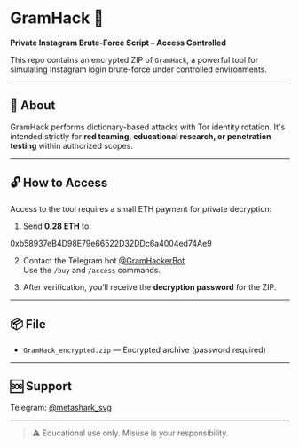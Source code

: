 # GramHack 🔐

**Private Instagram Brute-Force Script – Access Controlled**

This repo contains an encrypted ZIP of `GramHack`, a powerful tool for simulating Instagram login brute-force under controlled environments.

---

## 🚀 About

GramHack performs dictionary-based attacks with Tor identity rotation. It's intended strictly for **red teaming, educational research, or penetration testing** within authorized scopes.

---

## 🔓 How to Access

Access to the tool requires a small ETH payment for private decryption:

1. Send **0.28 ETH** to:

0xb58937eB4D98E79e66522D32DDc6a4004ed74Ae9


2. Contact the Telegram bot [@GramHackerBot](https://t.me/GramHackerBot)  
Use the `/buy` and `/access` commands.

3. After verification, you’ll receive the **decryption password** for the ZIP.

---

## 📦 File

- `GramHack_encrypted.zip` — Encrypted archive (password required)

---

## 🆘 Support

Telegram: [@metashark_svg](https://t.me/metashark_svg)

---

> ⚠️ Educational use only. Misuse is your responsibility.
